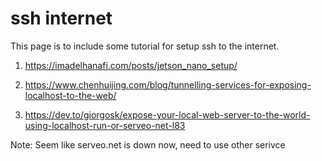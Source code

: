 # ssh internet 

This page is to include some tutorial for setup ssh to the internet.

1. https://imadelhanafi.com/posts/jetson_nano_setup/

2. https://www.chenhuijing.com/blog/tunnelling-services-for-exposing-localhost-to-the-web/

3. https://dev.to/giorgosk/expose-your-local-web-server-to-the-world-using-localhost-run-or-serveo-net-l83


Note: Seem like serveo.net is down now, need to use other serivce 